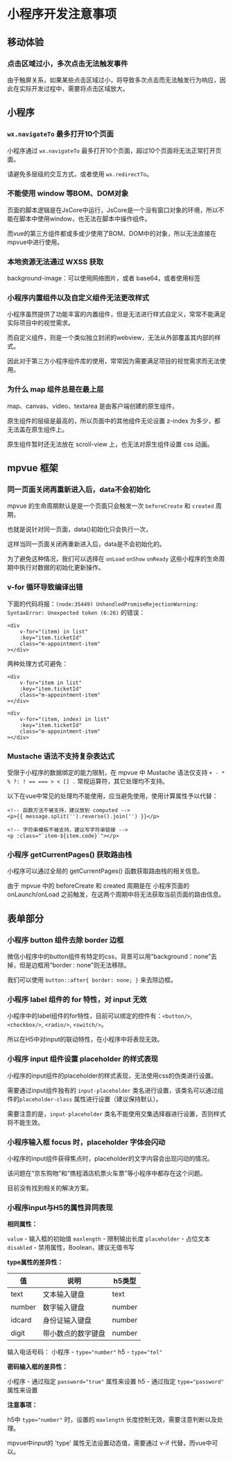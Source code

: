 # 小程序开发注意事项

## 移动体验

### 点击区域过小，多次点击无法触发事件

由于触屏关系，如果某些点击区域过小，将导致多次点击而无法触发行为响应，因此在实际开发过程中，需要将点击区域放大。

## 小程序

### `wx.navigateTo` 最多打开10个页面

小程序通过 `wx.navigateTo` 最多打开10个页面，超过10个页面将无法正常打开页面。

请避免多层级的交互方式，或者使用 `wx.redirectTo`。

### 不能使用 window 等BOM、DOM对象

页面的脚本逻辑是在JsCore中运行，JsCore是一个没有窗口对象的环境，所以不能在脚本中使用window，也无法在脚本中操作组件。

而vue的第三方组件都或多或少使用了BOM、DOM中的对象，所以无法直接在mpvue中进行使用。

### 本地资源无法通过 WXSS 获取

background-image：可以使用网络图片，或者 base64，或者使用<image/>标签

### 小程序内置组件以及自定义组件无法更改样式

小程序虽然提供了功能丰富的内置组件，但是无法进行样式自定义，常常不能满足实际项目中的视觉需求。

而自定义组件，则是一个类似独立封闭的webview，无法从外部覆盖其内部的样式。

因此对于第三方小程序组件库的使用，常常因为需要满足项目的视觉需求而无法使用。

### 为什么 map 组件总是在最上层

map、canvas、video、textarea 是由客户端创建的原生组件，

原生组件的层级是最高的，所以页面中的其他组件无论设置 z-index 为多少，都无法盖在原生组件上。

原生组件暂时还无法放在 scroll-view 上，也无法对原生组件设置 css 动画。

## mpvue 框架

### 同一页面关闭再重新进入后，data不会初始化

mpvue 的生命周期默认是是一个页面只会触发一次 `beforeCreate` 和  `created` 周期，

也就是说针对同一页面，data()初始化只会执行一次，

这样当同一页面关闭再重新进入后，data是不会初始化的。

为了避免这种情况，我们可以选择在 `onLoad` `onShow` `onReady` 这些小程序的生命周期中执行对数据的初始化更新操作。

### v-for 循环导致编译出错

下面的代码将报：`(node:35449) UnhandledPromiseRejectionWarning: SyntaxError: Unexpected token (6:26)` 的错误：

    <div
        v-for="(item) in list"
        :key="item.ticketId"
        class="m-appointment-item"
    ></div>

两种处理方式可避免：

    <div
        v-for="item in list"
        :key="item.ticketId"
        class="m-appointment-item"
    ></div>

    <div
        v-for="(item, index) in list"
        :key="item.ticketId"
        class="m-appointment-item"
    ></div>

### Mustache 语法不支持复杂表达式

受限于小程序的数据绑定的能力限制，在 mpvue 中 Mustache 语法仅支持 `+ - * % ?: ! == === > < [] .` 常规运算符，其它处理均不支持。

以下在vue中常见的处理均不能使用，应当避免使用，使用计算属性予以代替：

    <!-- 函数方法不被支持，建议放到 computed -->
    <p>{{ message.split('').reverse().join('') }}</p>

    <!-- 字符串模板不被支持，建议写字符串链接 -->
    <p :class="`item-${item.code}`"></p>

### 小程序 getCurrentPages() 获取路由栈

小程序可以通过全局的 getCurrentPages() 函数获取路由栈的相关信息。

由于 mpvue 中的 beforeCreate 和 created 周期是在 小程序页面的 onLaunch/onLoad 之前触发，在这两个周期中将无法获取当前页面的路由信息。


## 表单部分

### 小程序 button 组件去除 border 边框

微信小程序中的button组件有特定的css，背景可以用“background：none”去掉，但是边框用“border : none”则无法移除。

我们可以使用 `button::after{ border: none; }` 来去除边框。

### 小程序 label 组件的 for 特性，对 input 无效

小程序中的label组件的for特性，目前可以绑定的控件有：`<button/>`, `<checkbox/>`, `<radio/>`, `<switch/>`。

所以在H5中对input的联动特性，在小程序中将表现无效。

### 小程序 input 组件设置 placeholder 的样式表现

小程序的input组件的placeholder的样式表现，无法使用css的伪类进行设置。

需要通过input组件独有的 `input-placeholder` 类名进行设置，该类名可以通过组件的`placeholder-class` 属性进行设置（建议保持默认）。

需要注意的是，`input-placeholder` 类名不能使用交集选择器进行设置，否则样式将不能生效。

### 小程序输入框 focus 时，placeholder 字体会闪动

小程序的input组件获得焦点时，placeholder的文字内容会出现闪动的情况。

该问题在“京东购物”和“携程酒店机票火车票”等小程序中都存在这个问题。

目前没有找到相关的解决方案。

### 小程序input与H5的属性异同表现

**相同属性：**

`value` - 输入框的初始值
`maxlength` - 限制输出长度
`placeholder` - 占位文本
`disabled` - 禁用属性，Boolean，建议无值书写

**type属性的差异性：**

| 值 | 说明 | h5类型
| ------ | ------ | ------ |
| text | 文本输入键盘 | text
| number | 数字输入键盘 | number
| idcard | 身份证输入键盘 | number
| digit | 带小数点的数字键盘 | number

输入电话号码：
小程序 - `type="number"`
h5 - `type="tel"`

**密码输入框的差异性：**

小程序 - 通过指定 `password="true"` 属性来设置
h5 - 通过指定 `type="password"` 属性来设置

**注意事项：**

h5中 `type="number"` 时，设置的 `maxlength` 长度控制无效，需要注意判断以及处理。

mpvue中input的 'type' 属性无法设置动态值，需要通过 v-if 代替，而vue中可以。
